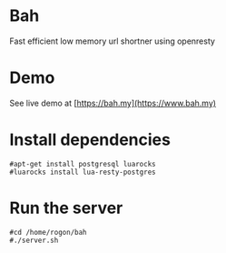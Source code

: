 # Bah
Fast efficient low memory url shortner using openresty 

# Demo

See live demo at [https://bah.my](https://www.bah.my)

# Install dependencies

    #apt-get install postgresql luarocks
    #luarocks install lua-resty-postgres


# Run the server
    #cd /home/rogon/bah
    #./server.sh


